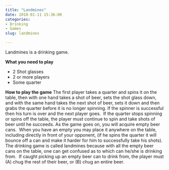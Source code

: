 ```yaml
---
title: "Landmines"
date: 2010-01-11 15:36:00
categories:
- Drinking
- Games
slug: landmines

---
```


Landmines is a drinking game.

<strong>What you need to play</strong>
<ul>
	<li>2 Shot glasses</li>
	<li>2 or more players</li>
	<li>Some quarter</li>
</ul>
<strong>How to play the game</strong>
The first player takes a quarter and spins it on the table, then with one hand takes a shot of beer, sets the shot glass down, and with the same hand takes the next shot of beer, sets it down and then grabs the quarter before it is no longer spinning.
If the spinner is successful then his turn is over and the next player goes.  If the quarter stops spinning or spins off the table, the player must continue to spin and take shots of beer until he succeeds.
As the game goes on, you will acquire empty beer cans.  When you have an empty you may place it anywhere on the table, including directly in front of your opponent, (if he spins the quarter it will bounce off a can and make it harder for him to successfully take his shots).
The drinking game is called landmines because with all the empty beer cans on the table, one can get confused as to which can he/she is drinking from.  If caught picking up an empty beer can to drink from, the player must (A) chug the rest of their beer, or (B) chug an entire beer.
